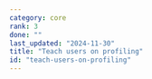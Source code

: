```yaml
---
category: core
rank: 3
done: ""
last_updated: "2024-11-30"
title: "Teach users on profiling"
id: "teach-users-on-profiling"
---
```

